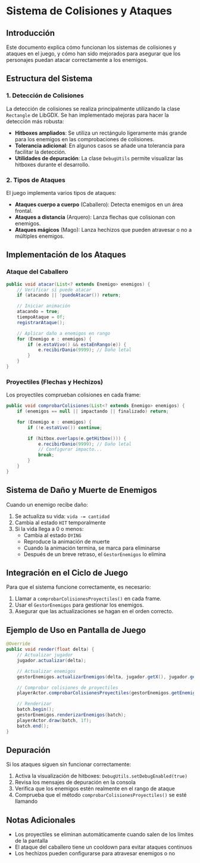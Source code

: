 # Sistema de Colisiones y Ataques

## Introducción

Este documento explica cómo funcionan los sistemas de colisiones y ataques en el juego, y cómo han sido mejorados para asegurar que los personajes puedan atacar correctamente a los enemigos.

## Estructura del Sistema

### 1. Detección de Colisiones

La detección de colisiones se realiza principalmente utilizando la clase `Rectangle` de LibGDX. Se han implementado mejoras para hacer la detección más robusta:

- **Hitboxes ampliados**: Se utiliza un rectángulo ligeramente más grande para los enemigos en las comprobaciones de colisiones.
- **Tolerancia adicional**: En algunos casos se añade una tolerancia para facilitar la detección.
- **Utilidades de depuración**: La clase `DebugUtils` permite visualizar las hitboxes durante el desarrollo.

### 2. Tipos de Ataques

El juego implementa varios tipos de ataques:

- **Ataques cuerpo a cuerpo** (Caballero): Detecta enemigos en un área frontal.
- **Ataques a distancia** (Arquero): Lanza flechas que colisionan con enemigos.
- **Ataques mágicos** (Mago): Lanza hechizos que pueden atravesar o no a múltiples enemigos.

## Implementación de los Ataques

### Ataque del Caballero

```java
public void atacar(List<? extends Enemigo> enemigos) {
    // Verificar si puede atacar
    if (atacando || !puedeAtacar()) return;

    // Iniciar animación
    atacando = true;
    tiempoAtaque = 0f;
    registrarAtaque();

    // Aplicar daño a enemigos en rango
    for (Enemigo e : enemigos) {
        if (e.estaVivo() && estaEnRango(e)) {
            e.recibirDanio(9999); // Daño letal
        }
    }
}
```

### Proyectiles (Flechas y Hechizos)

Los proyectiles comprueban colisiones en cada frame:

```java
public void comprobarColisiones(List<? extends Enemigo> enemigos) {
    if (enemigos == null || impactando || finalizado) return;

    for (Enemigo e : enemigos) {
        if (!e.estaVivo()) continue;

        if (hitbox.overlaps(e.getHitbox())) {
            e.recibirDanio(9999); // Daño letal
            // Configurar impacto...
            break;
        }
    }
}
```

## Sistema de Daño y Muerte de Enemigos

Cuando un enemigo recibe daño:

1. Se actualiza su vida: `vida -= cantidad`
2. Cambia al estado `HIT` temporalmente
3. Si la vida llega a 0 o menos:
   - Cambia al estado `DYING`
   - Reproduce la animación de muerte
   - Cuando la animación termina, se marca para eliminarse
   - Después de un breve retraso, el `GestorEnemigos` lo elimina

## Integración en el Ciclo de Juego

Para que el sistema funcione correctamente, es necesario:

1. Llamar a `comprobarColisionesProyectiles()` en cada frame.
2. Usar el `GestorEnemigos` para gestionar los enemigos.
3. Asegurar que las actualizaciones se hagan en el orden correcto.

## Ejemplo de Uso en Pantalla de Juego

```java
@Override
public void render(float delta) {
    // Actualizar jugador
    jugador.actualizar(delta);

    // Actualizar enemigos
    gestorEnemigos.actualizarEnemigos(delta, jugador.getX(), jugador.getY());

    // Comprobar colisiones de proyectiles
    playerActor.comprobarColisionesProyectiles(gestorEnemigos.getEnemigosComoLista());

    // Renderizar
    batch.begin();
    gestorEnemigos.renderizarEnemigos(batch);
    playerActor.draw(batch, 1f);
    batch.end();
}
```

## Depuración

Si los ataques siguen sin funcionar correctamente:

1. Activa la visualización de hitboxes: `DebugUtils.setDebugEnabled(true)`
2. Revisa los mensajes de depuración en la consola
3. Verifica que los enemigos estén realmente en el rango de ataque
4. Comprueba que el método `comprobarColisionesProyectiles()` se esté llamando

## Notas Adicionales

- Los proyectiles se eliminan automáticamente cuando salen de los límites de la pantalla
- El ataque del caballero tiene un cooldown para evitar ataques continuos
- Los hechizos pueden configurarse para atravesar enemigos o no
